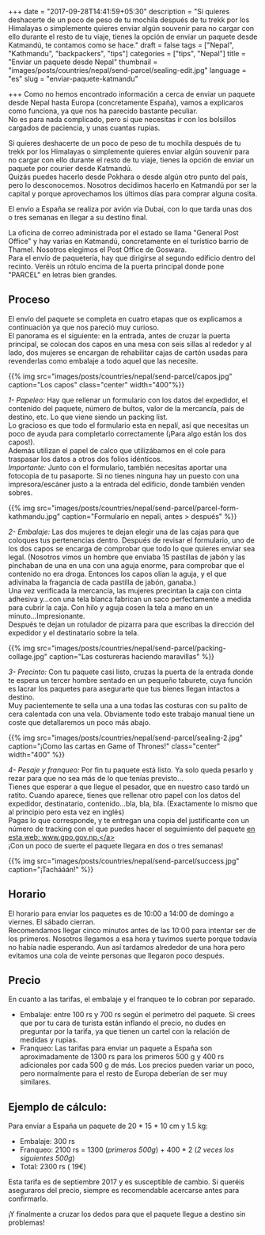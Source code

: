 +++
date = "2017-09-28T14:41:59+05:30"
description = "Si quieres deshacerte de un poco de peso de tu mochila después de tu trekk por los Himalayas o simplemente quieres enviar algún souvenir para no cargar con ello durante el resto de tu viaje, tienes la opción de enviar un paquete desde Katmandú, te contamos como se hace."
draft = false
tags = ["Nepal", "Kathmandu", "backpackers", "tips"]
categories = ["tips", "Nepal"]
title = "Enviar un paquete desde Nepal"
thumbnail = "images/posts/countries/nepal/send-parcel/sealing-edit.jpg"
language = "es"
slug = "enviar-paquete-katmandu"

+++
Como no hemos encontrado información a cerca de enviar un paquete desde Nepal hasta Europa (concretamente España), vamos a explicaros como funciona, ya que nos ha parecido bastante peculiar.<br/>
No es para nada complicado, pero sí que necesitas ir con los bolsillos cargados de paciencia, y unas cuantas rupias.

Si quieres deshacerte de un poco de peso de tu mochila después de tu trekk por los Himalayas o simplemente quieres enviar algún souvenir para no cargar con ello durante el resto de tu viaje, tienes la opción de enviar un paquete por courier desde Katmandú.<br/>
Quizás puedes hacerlo desde Pokhara o  desde algún otro punto del país, pero lo desconocemos. Nosotros decidimos hacerlo en Katmandú por ser la capital y porque aprovechamos los últimos días para comprar alguna cosita.

El envío a España se realiza por avión vía Dubai, con lo que tarda unas dos o tres semanas en llegar a su destino final. 

La oficina de correo administrada por el estado se llama "General Post Office" y hay varias en Katmandú, concretamente en el turístico barrio de Thamel. Nosotros elegimos el Post Office de Goswara.<br/>
Para el envío de paquetería, hay que dirigirse al segundo edificio dentro del recinto. Veréis un rótulo encima de la puerta principal donde pone "PARCEL" en letras bien grandes.

## Proceso

El envío del paquete se completa en cuatro etapas que os explicamos a continuación ya que nos pareció muy curioso. <br/>
El panorama es el siguiente: en la entrada, antes de cruzar la puerta principal, se colocan dos capos en una mesa con seis sillas al rededor y al lado, dos mujeres se encargan de rehabilitar cajas de cartón usadas para revenderlas como embalaje a todo aquel que las necesite. 

{{% img src="images/posts/countries/nepal/send-parcel/capos.jpg" caption="Los capos" class="center" width="400"%}}

*1- Papeleo:* Hay que rellenar un formulario con los datos del expedidor, el contenido del paquete, número de bultos, valor de la mercancía, país de destino, etc. Lo que viene siendo un packing list.<br/>
Lo gracioso es que todo el formulario esta en nepalí, así que necesitas un poco de ayuda para completarlo correctamente (¡Para algo están los dos capos!). <br/>
Además utilizan el papel de calco que utilizábamos en el cole para traspasar los datos a otros dos folios idénticos. <br/>
*Importante:* Junto con el formulario, también necesitas aportar una fotocopia de tu pasaporte. Si no tienes ninguna hay un puesto con una impresora/escáner justo a la entrada del edificio, donde también venden sobres.

{{% img src="images/posts/countries/nepal/send-parcel/parcel-form-kathmandu.jpg" caption="Formulario en nepali, antes > después" %}}

*2- Embalaje:* Las dos mujeres te dejan elegir una de las cajas para que coloques tus pertenencias dentro. Después de revisar el formulario, uno de los dos capos se encarga de comprobar que todo lo que quieres enviar sea legal. (Nosotros vimos un hombre que enviaba 15 pastillas de jabón y las pinchaban de una en una con una aguja enorme, para comprobar que el contenido no era droga. Entonces los capos olían la aguja, y el que adivinaba la fragancia de cada pastilla de jabón, ganaba.)<br/>
Una vez verificada la mercancía, las mujeres precintan la caja con cinta adhesiva y…con una tela blanca fabrican un saco perfectamente a medida para cubrir la caja. Con hilo y aguja cosen la tela a mano en un minuto...Impresionante.<br/>
Después te dejan un rotulador de pizarra para que escribas la dirección del expedidor y el destinatario sobre la tela. 

{{% img src="images/posts/countries/nepal/send-parcel/packing-collage.jpg" caption="Las costureras haciendo maravillas" %}}

*3- Precinto:* Con tu paquete casi listo, cruzas la puerta de la entrada donde te espera un tercer hombre sentado en un pequeño taburete, cuya función es lacrar los paquetes para asegurarte que tus bienes llegan intactos a destino. <br/>
 Muy pacientemente te sella una a una todas las costuras con su palito de cera calentada con una vela.
Obviamente todo este trabajo manual tiene un coste que detallaremos un poco más abajo.

{{% img src="images/posts/countries/nepal/send-parcel/sealing-2.jpg" caption="¡Como las cartas en Game of Thrones!" class="center" width="400" %}}

*4- Pesaje y franqueo:* Por fin tu paquete está listo. Ya solo queda pesarlo y rezar para que no sea más de lo que tenías previsto… <br/>
Tienes que esperar a que llegue el pesador, que en nuestro caso tardó un ratito. Cuando aparece, tienes que rellenar otro papel con los datos del expedidor, destinatario, contenido…bla, bla, bla. (Exactamente lo mismo que al principio pero esta vez en inglés) <br/>
Pagas lo que corresponde, y te entregan una copia del justificante con un número de tracking con el que puedes hacer el seguimiento del paquete <a target=”_blank” href=”www.gpo.gov.np”>en esta web: www.gpo.gov.np.</a><br/>
¡Con un poco de suerte el paquete llegara en dos o tres semanas!

{{% img src="images/posts/countries/nepal/send-parcel/success.jpg" caption="¡Tachááán!" %}}

## Horario
 
El horario para enviar los paquetes es de 10:00 a 14:00 de domingo a viernes. El sábado cierran. <br/>
Recomendamos llegar cinco minutos antes de las 10:00 para intentar ser de los primeros. Nosotros llegamos a esa hora y tuvimos suerte porque todavía no había nadie esperando. Aun así tardamos alrededor de una hora pero evitamos una cola de veinte personas que llegaron poco después. <br/>

## Precio

En cuanto a las tarifas, el embalaje y el franqueo te lo cobran por separado. 

* Embalaje: entre 100 rs y 700 rs según el perímetro del paquete. Si crees que por tu cara de turista están inflando el precio, no dudes en preguntar por la tarifa, ya que tienen un cartel con la relación de medidas y rupias. 
* Franqueo: Las tarifas para enviar un paquete a España son aproximadamente de 1300 rs para los primeros 500 g y  400 rs adicionales por cada 500 g de más. Los precios pueden variar un poco, pero normalmente para el resto de Europa deberían de ser muy similares. 

## Ejemplo de cálculo:
Para enviar a España un paquete de 20 * 15 * 10 cm y 1.5 kg:<br/>

* Embalaje: 300 rs<br/>
* Franqueo: 2100 rs = 1300 (*primeros 500g*) + 400 * 2 (*2 veces los siguientes 500g*)<br/>
* Total: 2300 rs ( 19€)

Esta tarifa es de septiembre 2017 y es susceptible de cambio. Si queréis aseguraros del precio, siempre es recomendable acercarse antes para confirmarlo. 

¡Y finalmente a cruzar los dedos para que el paquete llegue a destino sin problemas!
